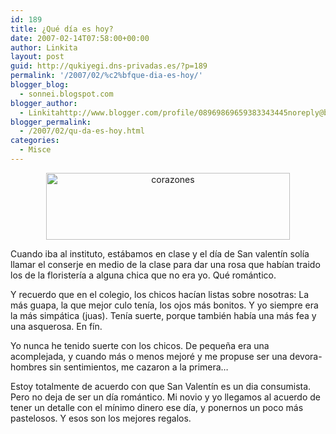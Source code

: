 ```yaml
---
id: 189
title: ¿Qué día es hoy?
date: 2007-02-14T07:58:00+00:00
author: Linkita
layout: post
guid: http://qukiyegi.dns-privadas.es/?p=189
permalink: '/2007/02/%c2%bfque-dia-es-hoy/'
blogger_blog:
  - sonnei.blogspot.com
blogger_author:
  - Linkitahttp://www.blogger.com/profile/08969869659383343445noreply@blogger.com
blogger_permalink:
  - /2007/02/qu-da-es-hoy.html
categories:
  - Misce
---
```

<div style="text-align: center;">
  <a href="http://www.flickr.com/photos/linkita/319927328/"><img src="http://farm1.static.flickr.com/136/319927328_16eeb110df_o.jpg" alt="corazones" border="0" height="107" width="390" /></a>
</div>

Cuando iba al instituto, estábamos en clase y el día de San valentín solía llamar el conserje en medio de la clase para dar una rosa que habían traido los de la floristería a alguna chica que no era yo. Qué romántico.

Y recuerdo que en el colegio, los chicos hacían listas sobre nosotras: La más guapa, la que mejor culo tenía, los ojos más bonitos. Y yo siempre era la más simpática (juas). Tenía suerte, porque también había una más fea y una asquerosa. En fín.

Yo nunca he tenido suerte con los chicos. De pequeña era una acomplejada, y cuando más o menos mejoré y me propuse ser una devora-hombres sin sentimientos, me cazaron a la primera&#8230;

Estoy totalmente de acuerdo con que San Valentín es un dia consumista. Pero no deja de ser un día romántico. Mi novio y yo llegamos al acuerdo de tener un detalle con el mínimo dinero ese día, y ponernos un poco más pastelosos. Y esos son los mejores regalos.